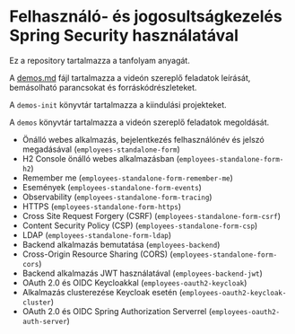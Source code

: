# Felhasználó- és jogosultságkezelés Spring Security használatával

Ez a repository tartalmazza a tanfolyam anyagát.

A [demos.md](demos.md) fájl tartalmazza a videón szereplő feladatok leírását, bemásolható
parancsokat és forráskódrészleteket.

A `demos-init` könyvtár tartalmazza a kiindulási projekteket.

A `demos` könyvtár tartalmazza a videón szereplő feladatok megoldását.

* Önálló webes alkalmazás, bejelentkezés felhasználónév és jelszó megadásával (`employees-standalone-form`)
* H2 Console önálló webes alkalmazásban (`employees-standalone-form-h2`)
* Remember me (`employees-standalone-form-remember-me`)
* Események (`employees-standalone-form-events`)
* Observability (`employees-standalone-form-tracing`)
* HTTPS (`employees-standalone-form-https`)
* Cross Site Request Forgery (CSRF) (`employees-standalone-form-csrf`)
* Content Security Policy (CSP) (`employees-standalone-form-csp`)
* LDAP (`employees-standalone-form-ldap`)
* Backend alkalmazás bemutatása (`employees-backend`)
* Cross-Origin Resource Sharing (CORS) (`employees-standalone-form-cors`)
* Backend alkalmazás JWT használatával (`employees-backend-jwt`)
* OAuth 2.0 és OIDC Keycloakkal (`employees-oauth2-keycloak`)
* Alkalmazás clusterezése Keycloak esetén (`employees-oauth2-keycloak-cluster`)
* OAuth 2.0 és OIDC Spring Authorization Serverrel (`employees-oauth2-auth-server`)